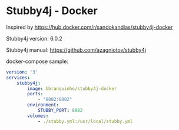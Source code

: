# Stubby4j - Docker

Inspired by https://hub.docker.com/r/sandokandias/stubby4j-docker

Stubby4j version: 6.0.2

Stubby4j manual: https://github.com/azagniotov/stubby4j

docker-compose sample:

```yml
version: '3'
services:
    stubby4j:
        image: bbranquinho/stubby4j-docker
        ports:
            - "8882:8882"
        environment:
            STUBBY_PORT: 8882
        volumes:
            - ./stubby.yml:/usr/local/stubby.yml
```
